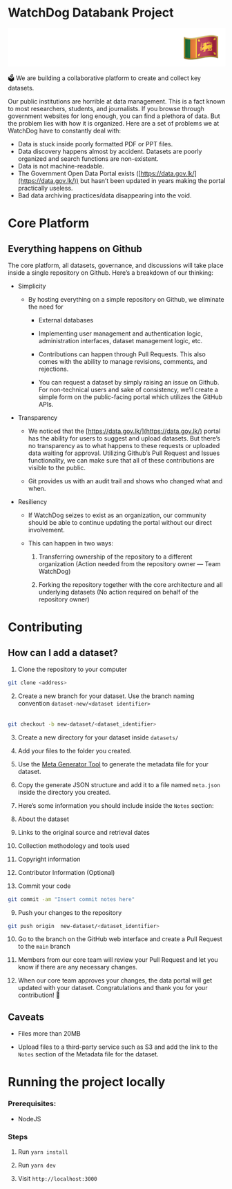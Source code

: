 # WatchDog Databank Project
![WatchDog Databank Project Logo](/public/logo.svg)

<aside>

🗳️ We are building a collaborative platform to create and collect key datasets.

</aside>

Our public institutions are horrible at data management. This is a fact known to most researchers, students, and journalists. If you browse through government websites for long enough, you can find a plethora of data. But the problem lies with how it is organized. Here are a set of problems we at WatchDog have to constantly deal with:


- Data is stuck inside poorly formatted PDF or PPT files.
- Data discovery happens almost by accident. Datasets are poorly organized and search functions are non-existent.
- Data is not machine-readable.
- The Government Open Data Portal exists ([https://data.gov.lk/](https://data.gov.lk/)) but hasn’t been updated in years making the portal practically useless.
- Bad data archiving practices/data disappearing into the void.

# Core Platform

## Everything happens on Github
The core platform, all datasets, governance, and discussions will take place inside a single repository on Github. Here’s a breakdown of our thinking:

- Simplicity

    - By hosting everything on a simple repository on Github, we eliminate the need for

        - External databases

        - Implementing user management and authentication logic, administration interfaces, dataset management logic, etc.

        - Contributions can happen through Pull Requests. This also comes with the ability to manage revisions, comments, and rejections.

        - You can request a dataset by simply raising an issue on Github. For non-technical users and sake of consistency, we’ll create a simple form on the public-facing portal which utilizes the GitHub APIs.

- Transparency

    - We noticed that the [https://data.gov.lk/](https://data.gov.lk/) portal has the ability for users to suggest and upload datasets. But there’s no transparency as to what happens to these requests or uploaded data waiting for approval. Utilizing Github’s Pull Request and Issues functionality, we can make sure that all of these contributions are visible to the public.

    - Git provides us with an audit trail and shows who changed what and when.

- Resiliency

    - If WatchDog seizes to exist as an organization, our community should be able to continue updating the portal without our direct involvement.

    - This can happen in two ways:

        1. Transferring ownership of the repository to a different organization (Action needed from the repository owner — Team WatchDog)

        2. Forking the repository together with the core architecture and all underlying datasets (No action required on behalf of the repository owner)
  

# Contributing

## How can I add a dataset?

  

1. Clone the repository to your computer

```bash
git clone <address>
```

2. Create a new branch for your dataset. Use the branch naming convention `dataset-new/<dataset identifier>`

```bash

git checkout -b new-dataset/<dataset_identifier>

```

3. Create a new directory for your dataset inside `datasets/`

4. Add your files to the folder you created.

5. Use the [Meta Generator Tool](https://databank.watchdog.team/metadata-generator) to generate the metadata file for your dataset.

6. Copy the generate JSON structure and add it to a file named `meta.json` inside the directory you created.

7. Here’s some information you should include inside the `Notes` section:

1. About the dataset

2. Links to the original source and retrieval dates

3. Collection methodology and tools used

4. Copyright information

5. Contributor Information (Optional)

8. Commit your code

```bash
git commit -am "Insert commit notes here"
```

9. Push your changes to the repository

```bash
git push origin  new-dataset/<dataset_identifier>
```

10. Go to the branch on the GitHub web interface and create a Pull Request to the `main` branch

11. Members from our core team will review your Pull Request and let you know if there are any necessary changes.

12. When our core team approves your changes, the data portal will get updated with your dataset. Congratulations and thank you for your contribution! 🥳

  

## Caveats

  

- Files more than 20MB

- Upload files to a third-party service such as S3 and add the link to the `Notes` section of the Metadata file for the dataset.

  

# Running the project locally

  

### Prerequisites:

  

- NodeJS

  

### Steps

  

1. Run `yarn install`

2. Run `yarn dev`

3. Visit `http://localhost:3000`